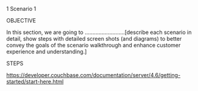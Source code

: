 1	Scenario 1

OBJECTIVE

In this section, we are going to ……………………..[describe each scenario in detail, show steps with detailed screen shots (and diagrams) to better convey the goals of the scenario walkthrough and enhance customer experience and understanding.]

STEPS


https://developer.couchbase.com/documentation/server/4.6/getting-started/start-here.html

